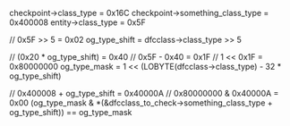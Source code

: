 checkpoint->class_type = 0x16C
checkpoint->something_class_type = 0x400008
entity->class_type = 0x5F

// 0x5F >> 5 = 0x02
og_type_shift = dfcclass->class_type >> 5

// (0x20 * og_type_shift) = 0x40
// 0x5F - 0x40 = 0x1F
// 1 << 0x1F = 0x80000000
og_type_mask = 1 << (LOBYTE(dfcclass->class_type) - 32 * og_type_shift)

// 0x400008 + og_type_shift = 0x40000A
// 0x80000000 & 0x40000A = 0x00
(og_type_mask & *(&dfcclass_to_check->something_class_type + og_type_shift)) == og_type_mask


